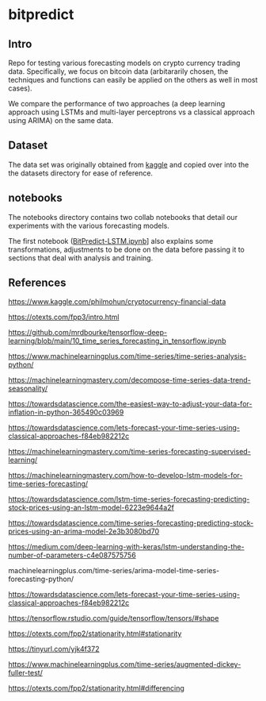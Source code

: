# bitpredict
## Intro
Repo for testing various forecasting models on crypto currency trading data. Specifically, we focus on bitcoin data (arbitararily chosen, the techniques and functions can easily be applied on the others as well in most cases). 

We compare the performance of two approaches (a deep learning approach using LSTMs and multi-layer perceptrons vs a classical approach using ARIMA) on the same data. 

## Dataset
The data set was originally obtained from [kaggle](https://www.kaggle.com/philmohun/cryptocurrency-financial-data) and copied over into the the datasets directory for ease of reference. 

## notebooks
The notebooks directory contains two collab notebooks that detail our experiments with the various forecasting models. 

The first notebook ([BitPredict-LSTM.ipynb](https://github.com/arjunshenoymec/bitpredict/blob/main/notebooks/BitPredict-LSTM.ipynb)] also explains some transformations, adjustments to be done on the data before passing it to sections that deal with analysis and training. 

## References
https://www.kaggle.com/philmohun/cryptocurrency-financial-data

https://otexts.com/fpp3/intro.html

https://github.com/mrdbourke/tensorflow-deep-learning/blob/main/10_time_series_forecasting_in_tensorflow.ipynb

https://www.machinelearningplus.com/time-series/time-series-analysis-python/

https://machinelearningmastery.com/decompose-time-series-data-trend-seasonality/ 

https://towardsdatascience.com/the-easiest-way-to-adjust-your-data-for-inflation-in-python-365490c03969

https://towardsdatascience.com/lets-forecast-your-time-series-using-classical-approaches-f84eb982212c

https://machinelearningmastery.com/time-series-forecasting-supervised-learning/

https://machinelearningmastery.com/how-to-develop-lstm-models-for-time-series-forecasting/

https://towardsdatascience.com/lstm-time-series-forecasting-predicting-stock-prices-using-an-lstm-model-6223e9644a2f

https://towardsdatascience.com/time-series-forecasting-predicting-stock-prices-using-an-arima-model-2e3b3080bd70 

https://medium.com/deep-learning-with-keras/lstm-understanding-the-number-of-parameters-c4e087575756

machinelearningplus.com/time-series/arima-model-time-series-forecasting-python/

https://towardsdatascience.com/lets-forecast-your-time-series-using-classical-approaches-f84eb982212c

https://tensorflow.rstudio.com/guide/tensorflow/tensors/#shape

https://otexts.com/fpp2/stationarity.html#stationarity

https://tinyurl.com/yjk4f372

https://www.machinelearningplus.com/time-series/augmented-dickey-fuller-test/

https://otexts.com/fpp2/stationarity.html#differencing
